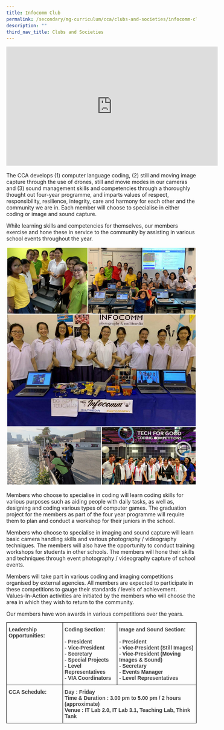 ```yaml
---
title: Infocomm Club
permalink: /secondary/mg-curriculum/cca/clubs-and-societies/infocomm-club/
description: ""
third_nav_title: Clubs and Societies
---
```


<iframe width="560" height="315" src="https://www.youtube.com/embed/IGFUwdtZD_0" title="YouTube video player" frameborder="0" allow="accelerometer; autoplay; clipboard-write; encrypted-media; gyroscope; picture-in-picture" allowfullscreen></iframe>

The CCA develops (1) computer language coding, (2) still and moving image capture through the use of drones, still and movie modes in our cameras and (3) sound management skills and competencies through a thoroughly thought out four-year programme, and imparts values of respect, responsibility, resilience, integrity, care and harmony for each other and the community we are in. Each member will choose to specialise in either coding or image and sound capture.

While learning skills and competencies for themselves, our members exercise and hone these in service to the community by assisting in various school events throughout the year.

![](/images/infocomm.jpg)

Members who choose to specialise in coding will learn coding skills for various purposes such as aiding people with daily tasks, as well as, designing and coding various types of computer games. The graduation project for the members as part of the four year programme will require them to plan and conduct a workshop for their juniors in the school.

  

Members who choose to specialise in imaging and sound capture will learn basic camera handling skills and various photography / videography techniques. The members will also have the opportunity to conduct training workshops for students in other schools. The members will hone their skills and techniques through event photography / videography capture of school events.

  

Members will take part in various coding and imaging competitions organised by external agencies. All members are expected to participate in these competitions to gauge their standards / levels of achievement. Values-In-Action activities are initiated by the members who will choose the area in which they wish to return to the community.

Our members have won awards in various competitions over the years.

<style type="text/css">
.tg  {border-collapse:collapse;border-spacing:0;}
.tg td{border-color:black;border-style:solid;border-width:1px;font-family:Arial, sans-serif;font-size:14px;
  overflow:hidden;padding:10px 5px;word-break:normal;}
.tg th{border-color:black;border-style:solid;border-width:1px;font-family:Arial, sans-serif;font-size:14px;
  font-weight:normal;overflow:hidden;padding:10px 5px;word-break:normal;}
.tg .tg-bzr3{color:#3D3D3D;font-weight:bold;text-align:left;vertical-align:top}
</style>
<table class="tg">
<thead>
  <tr>
    <th class="tg-bzr3">Leadership Opportunities:</th>
    <th class="tg-bzr3">Coding Section: <br><br><span style="color:inherit">- President</span><br><span style="color:inherit">- Vice-President</span><br>- Secretary<br>- Special Projects<br>- Level Representatives<br>- VIA Coordinators<br></th>
    <th class="tg-bzr3">Image and Sound Section: <br><br><span style="color:inherit">- President</span><br><span style="color:inherit">- Vice-President (Still Images)</span><br>- Vice-President (Moving Images &amp; Sound)<br>- Secretary<br>- Events Manager<br>- Level Representatives<br></th>
  </tr>
</thead>
<tbody>
  <tr>
    <td class="tg-bzr3">CCA Schedule:</td>
    <td class="tg-bzr3" colspan="2">Day : Friday <br>Time &amp; Duration <span style="color:inherit">: 3.00 pm to 5.00 pm / 2 hours (approximate)</span><br>Venue <span style="color:inherit">: IT Lab 2.0, IT Lab 3.1, Teaching Lab, Think Tank</span></td>
  </tr>
</tbody>
</table>